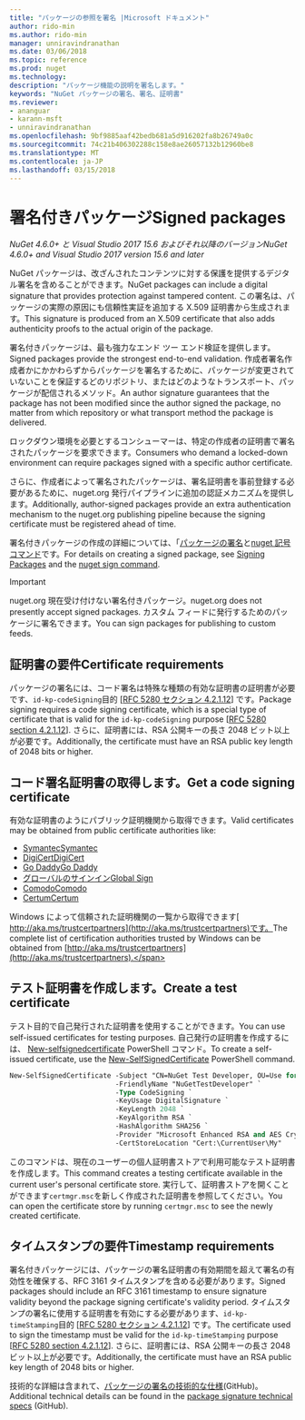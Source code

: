 ```yaml
---
title: "パッケージの参照を署名 |Microsoft ドキュメント"
author: rido-min
ms.author: rido-min
manager: unniravindranathan
ms.date: 03/06/2018
ms.topic: reference
ms.prod: nuget
ms.technology: 
description: "パッケージ機能の説明を署名します。"
keywords: "NuGet パッケージの署名、署名、証明書"
ms.reviewer:
- ananguar
- karann-msft
- unniravindranathan
ms.openlocfilehash: 9bf9885aaf42bedb681a5d916202fa8b26749a0c
ms.sourcegitcommit: 74c21b406302288c158e8ae26057132b12960be8
ms.translationtype: MT
ms.contentlocale: ja-JP
ms.lasthandoff: 03/15/2018
---
```

# <a name="signed-packages"></a><span data-ttu-id="f5d76-104">署名付きパッケージ</span><span class="sxs-lookup"><span data-stu-id="f5d76-104">Signed packages</span></span>

<span data-ttu-id="f5d76-105">*NuGet 4.6.0+ と Visual Studio 2017 15.6 およびそれ以降のバージョン*</span><span class="sxs-lookup"><span data-stu-id="f5d76-105">*NuGet 4.6.0+ and Visual Studio 2017 version 15.6 and later*</span></span>

<span data-ttu-id="f5d76-106">NuGet パッケージは、改ざんされたコンテンツに対する保護を提供するデジタル署名を含めることができます。</span><span class="sxs-lookup"><span data-stu-id="f5d76-106">NuGet packages can include a digital signature that provides protection against tampered content.</span></span> <span data-ttu-id="f5d76-107">この署名は、パッケージの実際の原因にも信頼性実証を追加する X.509 証明書から生成されます。</span><span class="sxs-lookup"><span data-stu-id="f5d76-107">This signature is produced from an X.509 certificate that also adds authenticity proofs to the actual origin of the package.</span></span>

<span data-ttu-id="f5d76-108">署名付きパッケージは、最も強力なエンド ツー エンド検証を提供します。</span><span class="sxs-lookup"><span data-stu-id="f5d76-108">Signed packages provide the strongest end-to-end validation.</span></span> <span data-ttu-id="f5d76-109">作成者署名作成者かにかかわらずからパッケージを署名するために、パッケージが変更されていないことを保証するどのリポジトリ、またはどのようなトランスポート、パッケージが配信されるメソッド。</span><span class="sxs-lookup"><span data-stu-id="f5d76-109">An author signature guarantees that the package has not been modified since the author signed the package, no matter from which repository or what transport method the package is delivered.</span></span>

<span data-ttu-id="f5d76-110">ロックダウン環境を必要とするコンシューマーは、特定の作成者の証明書で署名されたパッケージを要求できます。</span><span class="sxs-lookup"><span data-stu-id="f5d76-110">Consumers who demand a locked-down environment can require packages signed with a specific author certificate.</span></span>

<span data-ttu-id="f5d76-111">さらに、作成者によって署名されたパッケージは、署名証明書を事前登録する必要があるために、nuget.org 発行パイプラインに追加の認証メカニズムを提供します。</span><span class="sxs-lookup"><span data-stu-id="f5d76-111">Additionally, author-signed packages provide an extra authentication mechanism to the nuget.org publishing pipeline because the signing certificate must be registered ahead of time.</span></span>

<span data-ttu-id="f5d76-112">署名付きパッケージの作成の詳細については、「[パッケージの署名](../create-packages/Sign-a-package.md)と[nuget 記号コマンド](../tools/cli-ref-sign.md)です。</span><span class="sxs-lookup"><span data-stu-id="f5d76-112">For details on creating a signed package, see [Signing Packages](../create-packages/Sign-a-package.md) and the [nuget sign command](../tools/cli-ref-sign.md).</span></span>

> [!Important]
> <span data-ttu-id="f5d76-113">nuget.org 現在受け付けない署名付きパッケージ。</span><span class="sxs-lookup"><span data-stu-id="f5d76-113">nuget.org does not presently accept signed packages.</span></span> <span data-ttu-id="f5d76-114">カスタム フィードに発行するためのパッケージに署名できます。</span><span class="sxs-lookup"><span data-stu-id="f5d76-114">You can sign packages for publishing to custom feeds.</span></span>

## <a name="certificate-requirements"></a><span data-ttu-id="f5d76-115">証明書の要件</span><span class="sxs-lookup"><span data-stu-id="f5d76-115">Certificate requirements</span></span>

<span data-ttu-id="f5d76-116">パッケージの署名には、コード署名は特殊な種類の有効な証明書の証明書が必要です、`id-kp-codeSigning`目的 [[RFC 5280 セクション 4.2.1.12](https://tools.ietf.org/html/rfc5280#section-4.2.1.12)] です。</span><span class="sxs-lookup"><span data-stu-id="f5d76-116">Package signing requires a code signing certificate, which is a special type of certificate that is valid for the `id-kp-codeSigning` purpose [[RFC 5280 section 4.2.1.12](https://tools.ietf.org/html/rfc5280#section-4.2.1.12)].</span></span> <span data-ttu-id="f5d76-117">さらに、証明書には、RSA 公開キーの長さ 2048 ビット以上が必要です。</span><span class="sxs-lookup"><span data-stu-id="f5d76-117">Additionally, the certificate must have an RSA public key length of 2048 bits or higher.</span></span>

## <a name="get-a-code-signing-certificate"></a><span data-ttu-id="f5d76-118">コード署名証明書の取得します。</span><span class="sxs-lookup"><span data-stu-id="f5d76-118">Get a code signing certificate</span></span>

<span data-ttu-id="f5d76-119">有効な証明書のようにパブリック証明機関から取得できます。</span><span class="sxs-lookup"><span data-stu-id="f5d76-119">Valid certificates may be obtained from public certificate authorities like:</span></span>

- [<span data-ttu-id="f5d76-120">Symantec</span><span class="sxs-lookup"><span data-stu-id="f5d76-120">Symantec</span></span>](https://trustcenter.websecurity.symantec.com/process/trust/productOptions?productType=SoftwareValidationClass3)
- [<span data-ttu-id="f5d76-121">DigiCert</span><span class="sxs-lookup"><span data-stu-id="f5d76-121">DigiCert</span></span>](https://www.digicert.com/code-signing/)
- [<span data-ttu-id="f5d76-122">Go Daddy</span><span class="sxs-lookup"><span data-stu-id="f5d76-122">Go Daddy</span></span>](https://www.godaddy.com/web-security/code-signing-certificate)
- [<span data-ttu-id="f5d76-123">グローバルのサインイン</span><span class="sxs-lookup"><span data-stu-id="f5d76-123">Global Sign</span></span>](https://www.globalsign.com/en/code-signing-certificate/)
- [<span data-ttu-id="f5d76-124">Comodo</span><span class="sxs-lookup"><span data-stu-id="f5d76-124">Comodo</span></span>](https://www.comodo.com/e-commerce/code-signing/code-signing-certificate.php)
- [<span data-ttu-id="f5d76-125">Certum</span><span class="sxs-lookup"><span data-stu-id="f5d76-125">Certum</span></span>](https://www.certum.eu/certum/cert,offer_en_open_source_cs.xml) 

<span data-ttu-id="f5d76-126">Windows によって信頼された証明機関の一覧から取得できます[ http://aka.ms/trustcertpartners](http://aka.ms/trustcertpartners)です。</span><span class="sxs-lookup"><span data-stu-id="f5d76-126">The complete list of certification authorities trusted by Windows can be obtained from [http://aka.ms/trustcertpartners](http://aka.ms/trustcertpartners).</span></span>

## <a name="create-a-test-certificate"></a><span data-ttu-id="f5d76-127">テスト証明書を作成します。</span><span class="sxs-lookup"><span data-stu-id="f5d76-127">Create a test certificate</span></span>

<span data-ttu-id="f5d76-128">テスト目的で自己発行された証明書を使用することができます。</span><span class="sxs-lookup"><span data-stu-id="f5d76-128">You can use self-issued certificates for testing purposes.</span></span> <span data-ttu-id="f5d76-129">自己発行の証明書を作成するには、 [New-selfsignedcertificate](https://docs.microsoft.com/en-us/powershell/module/pkiclient/new-selfsignedcertificate) PowerShell コマンド。</span><span class="sxs-lookup"><span data-stu-id="f5d76-129">To create a self-issued certificate, use the [New-SelfSignedCertificate](https://docs.microsoft.com/en-us/powershell/module/pkiclient/new-selfsignedcertificate) PowerShell command.</span></span>

```ps
New-SelfSignedCertificate -Subject "CN=NuGet Test Developer, OU=Use for testing purposes ONLY" `
                          -FriendlyName "NuGetTestDeveloper" `
                          -Type CodeSigning `
                          -KeyUsage DigitalSignature `
                          -KeyLength 2048 `
                          -KeyAlgorithm RSA `
                          -HashAlgorithm SHA256 `
                          -Provider "Microsoft Enhanced RSA and AES Cryptographic Provider" `
                          -CertStoreLocation "Cert:\CurrentUser\My" 
```

<span data-ttu-id="f5d76-130">このコマンドは、現在のユーザーの個人証明書ストアで利用可能なテスト証明書を作成します。</span><span class="sxs-lookup"><span data-stu-id="f5d76-130">This command creates a testing certificate available in the current user's personal certificate store.</span></span> <span data-ttu-id="f5d76-131">実行して、証明書ストアを開くことができます`certmgr.msc`を新しく作成された証明書を参照してください。</span><span class="sxs-lookup"><span data-stu-id="f5d76-131">You can open the certificate store by running `certmgr.msc` to see the newly created certificate.</span></span>

## <a name="timestamp-requirements"></a><span data-ttu-id="f5d76-132">タイムスタンプの要件</span><span class="sxs-lookup"><span data-stu-id="f5d76-132">Timestamp requirements</span></span>

<span data-ttu-id="f5d76-133">署名付きパッケージには、パッケージの署名証明書の有効期間を超えて署名の有効性を確保する、RFC 3161 タイムスタンプを含める必要があります。</span><span class="sxs-lookup"><span data-stu-id="f5d76-133">Signed packages should include an RFC 3161 timestamp to ensure signature validity beyond the package signing certificate's validity period.</span></span> <span data-ttu-id="f5d76-134">タイムスタンプの署名に使用する証明書を有効にする必要があります、`id-kp-timeStamping`目的 [[RFC 5280 セクション 4.2.1.12](https://tools.ietf.org/html/rfc5280#section-4.2.1.12)] です。</span><span class="sxs-lookup"><span data-stu-id="f5d76-134">The certificate used to sign the timestamp must be valid for the `id-kp-timeStamping` purpose [[RFC 5280 section 4.2.1.12](https://tools.ietf.org/html/rfc5280#section-4.2.1.12)].</span></span> <span data-ttu-id="f5d76-135">さらに、証明書には、RSA 公開キーの長さ 2048 ビット以上が必要です。</span><span class="sxs-lookup"><span data-stu-id="f5d76-135">Additionally, the certificate must have an RSA public key length of 2048 bits or higher.</span></span>

<span data-ttu-id="f5d76-136">技術的な詳細は含まれて、[パッケージの署名の技術的な仕様](https://github.com/NuGet/Home/wiki/Package-Signatures-Technical-Details)(GitHub)。</span><span class="sxs-lookup"><span data-stu-id="f5d76-136">Additional technical details can be found in the [package signature technical specs](https://github.com/NuGet/Home/wiki/Package-Signatures-Technical-Details) (GitHub).</span></span>
